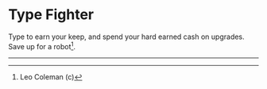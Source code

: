 # Type Fighter

Type to earn your keep, and spend your hard earned cash on upgrades. Save up for a robot[^1].

---

[^1]: Leo Coleman (c)